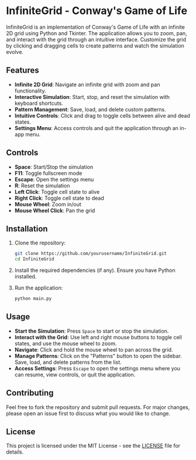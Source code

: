 

# InfiniteGrid - Conway's Game of Life

InfiniteGrid is an implementation of Conway's Game of Life with an infinite 2D grid using Python and Tkinter. The application allows you to zoom, pan, and interact with the grid through an intuitive interface. Customize the grid by clicking and dragging cells to create patterns and watch the simulation evolve.

## Features

- **Infinite 2D Grid**: Navigate an infinite grid with zoom and pan functionality.
- **Interactive Simulation**: Start, stop, and reset the simulation with keyboard shortcuts.
- **Pattern Management**: Save, load, and delete custom patterns.
- **Intuitive Controls**: Click and drag to toggle cells between alive and dead states.
- **Settings Menu**: Access controls and quit the application through an in-app menu.

## Controls

- **Space**: Start/Stop the simulation
- **F11**: Toggle fullscreen mode
- **Escape**: Open the settings menu
- **R**: Reset the simulation
- **Left Click**: Toggle cell state to alive
- **Right Click**: Toggle cell state to dead
- **Mouse Wheel**: Zoom in/out
- **Mouse Wheel Click**: Pan the grid

## Installation

1. Clone the repository:
    ```bash
    git clone https://github.com/yourusername/InfiniteGrid.git
    cd InfiniteGrid
    ```

2. Install the required dependencies (if any). Ensure you have Python installed.

3. Run the application:
    ```bash
    python main.py
    ```

## Usage

- **Start the Simulation**: Press `Space` to start or stop the simulation.
- **Interact with the Grid**: Use left and right mouse buttons to toggle cell states, and use the mouse wheel to zoom.
- **Navigate**: Click and hold the mouse wheel to pan across the grid.
- **Manage Patterns**: Click on the "Patterns" button to open the sidebar. Save, load, and delete patterns from the list.
- **Access Settings**: Press `Escape` to open the settings menu where you can resume, view controls, or quit the application.



## Contributing

Feel free to fork the repository and submit pull requests. For major changes, please open an issue first to discuss what you would like to change.

## License

This project is licensed under the MIT License - see the [LICENSE](LICENSE) file for details.

